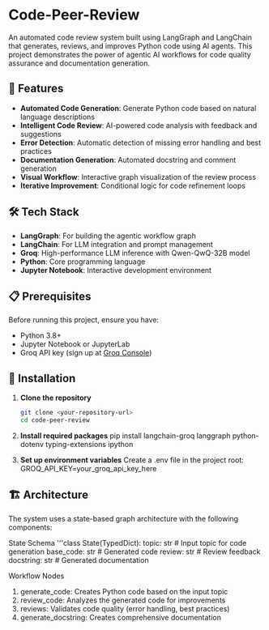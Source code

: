 # Code-Peer-Review

An automated code review system built using LangGraph and LangChain that generates, reviews, and improves Python code using AI agents. This project demonstrates the power of agentic AI workflows for code quality assurance and documentation generation.

## 🌟 Features

- **Automated Code Generation**: Generate Python code based on natural language descriptions
- **Intelligent Code Review**: AI-powered code analysis with feedback and suggestions
- **Error Detection**: Automatic detection of missing error handling and best practices
- **Documentation Generation**: Automated docstring and comment generation
- **Visual Workflow**: Interactive graph visualization of the review process
- **Iterative Improvement**: Conditional logic for code refinement loops

## 🛠️ Tech Stack

- **LangGraph**: For building the agentic workflow graph
- **LangChain**: For LLM integration and prompt management
- **Groq**: High-performance LLM inference with Qwen-QwQ-32B model
- **Python**: Core programming language
- **Jupyter Notebook**: Interactive development environment

## 📋 Prerequisites

Before running this project, ensure you have:

- Python 3.8+
- Jupyter Notebook or JupyterLab
- Groq API key (sign up at [Groq Console](https://console.groq.com/))

## 🚀 Installation

1. **Clone the repository**
   ```bash
   git clone <your-repository-url>
   cd code-peer-review

2. **Install required packages**
pip install langchain-groq langgraph python-dotenv typing-extensions ipython

3. **Set up environment variables**
 Create a .env file in the project root: GROQ_API_KEY=your_groq_api_key_here

## 🏗️ Architecture
The system uses a state-based graph architecture with the following components:

State Schema
'''class State(TypedDict):
    topic: str        # Input topic for code generation
    base_code: str    # Generated code
    review: str       # Review feedback
    docstring: str    # Generated documentation

Workflow Nodes

1. generate_code: Creates Python code based on the input topic
2. review_code: Analyzes the generated code for improvements
3. reviews: Validates code quality (error handling, best practices)
4. generate_docstring: Creates comprehensive documentation
